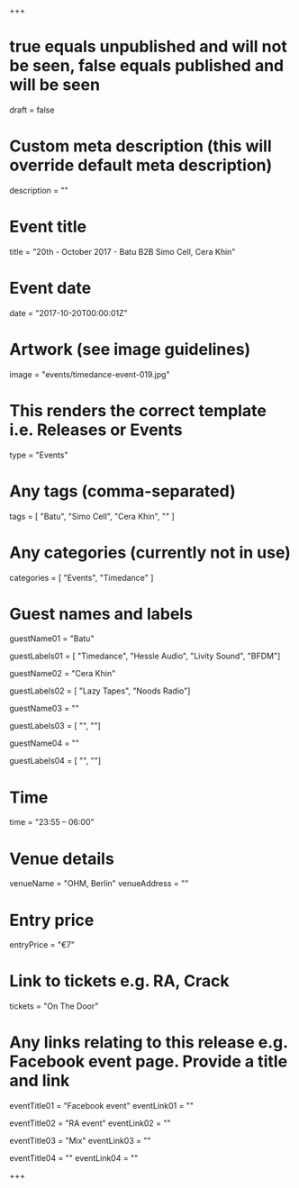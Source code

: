 +++

# true equals unpublished and will not be seen, false equals published and will be seen
draft = false

# Custom meta description (this will override default meta description)
description = ""

# Event title
title = "20th - October 2017 - Batu B2B Simo Cell, Cera Khin"

# Event date
date = "2017-10-20T00:00:01Z"

# Artwork (see image guidelines)
image = "events/timedance-event-019.jpg"

# This renders the correct template i.e. Releases or Events
type = "Events"

# Any tags (comma-separated)
tags = [ 
	"Batu",
	"Simo Cell",
	"Cera Khin",
	""
]

# Any categories (currently not in use)
categories = [
  "Events",
  "Timedance"
]

# Guest names and labels
guestName01 = "Batu"

guestLabels01 = [
	"Timedance",
	"Hessle Audio",
	"Livity Sound",
	"BFDM"]

guestName02 = "Cera Khin"

guestLabels02 = [
	"Lazy Tapes",
	"Noods Radio"]

guestName03 = ""

guestLabels03 = [
	"",
	""]

guestName04 = ""

guestLabels04 = [
	"",
	""]

# Time
time = "23:55 – 06:00"

# Venue details
venueName = "OHM, Berlin"
venueAddress = ""

# Entry price
entryPrice = "€7"

# Link to tickets e.g. RA, Crack 
tickets = "On The Door"

# Any links relating to this release e.g. Facebook event page. Provide a title and link
eventTitle01 = "Facebook event"
eventLink01 = ""

eventTitle02 = "RA event"
eventLink02 = ""

eventTitle03 = "Mix"
eventLink03 = ""

eventTitle04 = ""
eventLink04 = ""


+++
